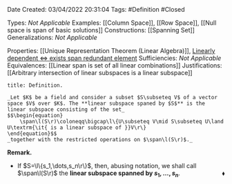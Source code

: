 <br />
<br />

Date Created: 03/04/2022 20:31:04
Tags: #Definition #Closed

Types: _Not Applicable_
Examples: [[Column Space]], [[Row Space]], [[Null space is span of basic solutions]]
Constructions: [[Spanning Set]]
Generalizations: _Not Applicable_

Properties: [[Unique Representation Theorem (Linear Algebra)]], [Linearly dependent $\Leftrightarrow$ exists span redundant element](Linearly%20dependent%20iff%20exists%20span%20redundant%20element.md)
Sufficiencies: _Not Applicable_
Equivalences: [[Linear span is set of all linear combinations]]
Justifications: [[Arbitrary intersection of linear subspaces is a linear subspace]]

``` ad-Definition
title: Definition.

_Let $K$ be a field and consider a subset $S\subseteq V$ of a vector space $V$ over $K$. The **linear subspace spaned by $S$** is the linear subspace consisting of the set_
$$\begin{equation}
    \span\l(S\r)\coloneqq\bigcap\l\{U\subseteq V\mid S\subseteq U\land U\textrm{\it{ is a linear subspace of }}V\r\}
\end{equation}$$
_together with the restricted operations on $\span\l(S\r)$._

```

**Remark.**
* If $S=\l\{s_1,\dots,s_n\r\}$, then, abusing notation, we shall call $\span\l(S\r)$ the **linear subspace spanned by $s_1,\dots,s_n$**.<span style="float:right;">$\blacklozenge$</span>
